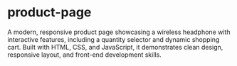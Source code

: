 # product-page
A modern, responsive product page showcasing a wireless headphone with interactive features, including a quantity selector and dynamic shopping cart. Built with HTML, CSS, and JavaScript, it demonstrates clean design, responsive layout, and front-end development skills.
